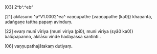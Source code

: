 [03] 2^b^.^eb^

[21] akilāsuno ^a^V1.0002^ea^ vaṇṇupathe {vaṇṇapathe (ka0)} khaṇantā, udaṅgaṇe  tattha papaṃ avinduṃ.

[22] evaṃ munī vīriya {muni viriya (pī0), muni vīriya (syā0 ka0)} balūpapanno,  akilāsu vinde hadayassa  santinti..

[06] vaṇṇupathajātakaṃ dutiyaṃ.